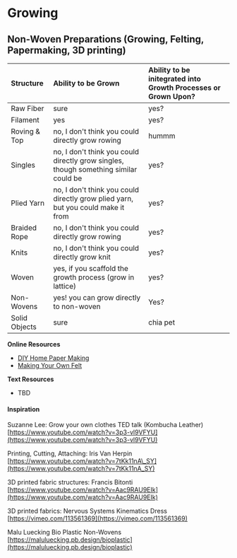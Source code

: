 # Growing

## Non-Woven Preparations \(Growing, Felting, **Papermaking**, 3D printing\)

| Structure | Ability to be Grown | Ability to be initegrated into Growth Processes or Grown Upon? |
| :--- | :--- | :--- |
| Raw Fiber | sure | yes? |
| Filament | yes | yes? |
| Roving & Top | no, I don't think you could directly grow rowing  | hummm |
| Singles | no, I don't think you could directly grow singles, though something similar could be  | yes? |
| Plied Yarn | no, I don't think you could directly grow plied yarn, but you could make it from   | yes? |
| Braided Rope | no, I don't think you could directly grow rowing   | yes? |
| Knits | no, I don't think you could directly grow knit  | yes?  |
| Woven | yes, if you scaffold the growth process \(grow in lattice\) | yes? |
| Non-Wovens | yes! you can grow directly to non-woven  | Yes? |
| Solid Objects | sure | chia pet |

**Online Resources**

* [DIY Home Paper Making](https://www.youtube.com/watch?v=Cn69DDYSR3c)
* [Making Your Own Felt ](https://www.youtube.com/watch?v=qjW7PSXAewk)

**Text Resources**

* TBD

#### Inspiration

Suzanne Lee: Grow your own clothes TED talk \(Kombucha Leather\)  
[https://www.youtube.com/watch?v=3p3-vl9VFYU](https://www.youtube.com/watch?v=3p3-vl9VFYU)

Printing, Cutting, Attaching: Iris Van Herpin  
[https://www.youtube.com/watch?v=7tKk11nA\_SY](https://www.youtube.com/watch?v=7tKk11nA_SY)

3D printed fabric structures: Francis Bitonti  
[https://www.youtube.com/watch?v=Aac9RAU9EIk](https://www.youtube.com/watch?v=Aac9RAU9EIk)

3D printed fabrics: Nervous Systems Kinematics Dress  
[https://vimeo.com/113561369](https://vimeo.com/113561369)

Malu Luecking Bio Plastic Non-Wovens  
[https://maluluecking.pb.design/bioplastic](https://maluluecking.pb.design/bioplastic)

